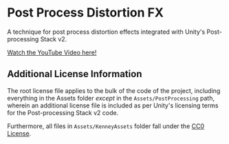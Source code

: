 # Post Process Distortion FX
A technique for post process distortion effects integrated with Unity's Post-processing Stack v2.

[Watch the YouTube Video here!](https://youtu.be/xH5uUfeB2Go)

## Additional License Information
The root license file applies to the bulk of the code of the project, including everything in the Assets folder _except_ in the `Assets/PostProcessing` path, wherein an additional license file is included as per Unity's licensing terms for the Post-processing Stack v2 code.

Furthermore, all files in `Assets/KenneyAssets` folder fall under the [CC0 License](https://creativecommons.org/publicdomain/zero/1.0/).
